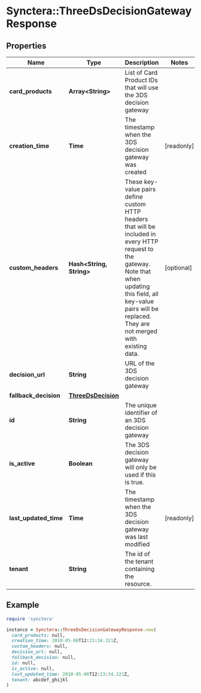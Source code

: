 # Synctera::ThreeDsDecisionGatewayResponse

## Properties

| Name | Type | Description | Notes |
| ---- | ---- | ----------- | ----- |
| **card_products** | **Array&lt;String&gt;** | List of Card Product IDs that will use the 3DS decision gateway |  |
| **creation_time** | **Time** | The timestamp when the 3DS decision gateway was created | [readonly] |
| **custom_headers** | **Hash&lt;String, String&gt;** | These key-value pairs define custom HTTP headers that will be included in every HTTP request to the gateway. Note that when updating this field, all key-value pairs will be replaced. They are not merged with existing data.  | [optional] |
| **decision_url** | **String** | URL of the 3DS decision gateway |  |
| **fallback_decision** | [**ThreeDsDecision**](ThreeDsDecision.md) |  |  |
| **id** | **String** | The unique identifier of an 3DS decision gateway |  |
| **is_active** | **Boolean** | The 3DS decision gateway will only be used if this is true. |  |
| **last_updated_time** | **Time** | The timestamp when the 3DS decision gateway was last modified | [readonly] |
| **tenant** | **String** | The id of the tenant containing the resource.  |  |

## Example

```ruby
require 'synctera'

instance = Synctera::ThreeDsDecisionGatewayResponse.new(
  card_products: null,
  creation_time: 2010-05-06T12:23:34.321Z,
  custom_headers: null,
  decision_url: null,
  fallback_decision: null,
  id: null,
  is_active: null,
  last_updated_time: 2010-05-06T12:23:34.321Z,
  tenant: abcdef_ghijkl
)
```

